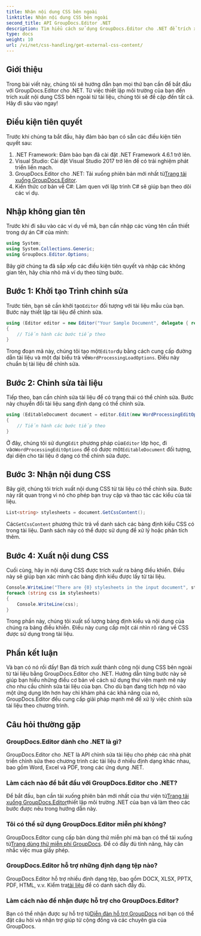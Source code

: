 ```yaml
---
title: Nhận nội dung CSS bên ngoài
linktitle: Nhận nội dung CSS bên ngoài
second_title: API GroupDocs.Editor .NET
description: Tìm hiểu cách sử dụng GroupDocs.Editor cho .NET để trích xuất nội dung CSS bên ngoài từ tài liệu bằng hướng dẫn từng bước này. Hoàn hảo cho các nhà phát triển tích hợp tài liệu.
type: docs
weight: 10
url: /vi/net/css-handling/get-external-css-content/
---
```

## Giới thiệu
Trong bài viết này, chúng tôi sẽ hướng dẫn bạn mọi thứ bạn cần để bắt đầu với GroupDocs.Editor cho .NET. Từ việc thiết lập môi trường của bạn đến trích xuất nội dung CSS bên ngoài từ tài liệu, chúng tôi sẽ đề cập đến tất cả. Hãy đi sâu vào ngay!
## Điều kiện tiên quyết
Trước khi chúng ta bắt đầu, hãy đảm bảo bạn có sẵn các điều kiện tiên quyết sau:
1. .NET Framework: Đảm bảo bạn đã cài đặt .NET Framework 4.6.1 trở lên.
2. Visual Studio: Cài đặt Visual Studio 2017 trở lên để có trải nghiệm phát triển liền mạch.
3.  GroupDocs.Editor cho .NET: Tải xuống phiên bản mới nhất từ[Trang tải xuống GroupDocs.Editor](https://releases.groupdocs.com/editor/net/).
4. Kiến thức cơ bản về C#: Làm quen với lập trình C# sẽ giúp bạn theo dõi các ví dụ.
## Nhập không gian tên
Trước khi đi sâu vào các ví dụ về mã, bạn cần nhập các vùng tên cần thiết trong dự án C# của mình:
```csharp
using System;
using System.Collections.Generic;
using GroupDocs.Editor.Options;
```
Bây giờ chúng ta đã sắp xếp các điều kiện tiên quyết và nhập các không gian tên, hãy chia nhỏ mã ví dụ theo từng bước.
## Bước 1: Khởi tạo Trình chỉnh sửa
 Trước tiên, bạn sẽ cần khởi tạo`Editor` đối tượng với tài liệu mẫu của bạn. Bước này thiết lập tài liệu để chỉnh sửa.
```csharp
using (Editor editor = new Editor("Your Sample Document", delegate { return new WordProcessingLoadOptions(); }))
{
    // Tiến hành các bước tiếp theo
}
```
 Trong đoạn mã này, chúng tôi tạo một`Editor`dụ bằng cách cung cấp đường dẫn tài liệu và một đại biểu trả về`WordProcessingLoadOptions`. Điều này chuẩn bị tài liệu để chỉnh sửa.
## Bước 2: Chỉnh sửa tài liệu
Tiếp theo, bạn cần chỉnh sửa tài liệu để có trạng thái có thể chỉnh sửa. Bước này chuyển đổi tài liệu sang định dạng có thể chỉnh sửa.
```csharp
using (EditableDocument document = editor.Edit(new WordProcessingEditOptions()))
{
    // Tiến hành các bước tiếp theo
}
```
 Ở đây, chúng tôi sử dụng`Edit` phương pháp của`Editor` lớp học, đi vào`WordProcessingEditOptions` để có được một`EditableDocument` đối tượng, đại diện cho tài liệu ở dạng có thể chỉnh sửa được.
## Bước 3: Nhận nội dung CSS
Bây giờ, chúng tôi trích xuất nội dung CSS từ tài liệu có thể chỉnh sửa. Bước này rất quan trọng vì nó cho phép bạn truy cập và thao tác các kiểu của tài liệu.
```csharp
List<string> stylesheets = document.GetCssContent();
```
 Các`GetCssContent` phương thức trả về danh sách các bảng định kiểu CSS có trong tài liệu. Danh sách này có thể được sử dụng để xử lý hoặc phân tích thêm.
## Bước 4: Xuất nội dung CSS
Cuối cùng, hãy in nội dung CSS được trích xuất ra bảng điều khiển. Điều này sẽ giúp bạn xác minh các bảng định kiểu được lấy từ tài liệu.
```csharp
Console.WriteLine("There are {0} stylesheets in the input document", stylesheets.Count);
foreach (string css in stylesheets)
{
    Console.WriteLine(css);
}
```
Trong phần này, chúng tôi xuất số lượng bảng định kiểu và nội dung của chúng ra bảng điều khiển. Điều này cung cấp một cái nhìn rõ ràng về CSS được sử dụng trong tài liệu.
## Phần kết luận
Và bạn có nó rồi đấy! Bạn đã trích xuất thành công nội dung CSS bên ngoài từ tài liệu bằng GroupDocs.Editor cho .NET. Hướng dẫn từng bước này sẽ giúp bạn hiểu những điều cơ bản về cách sử dụng thư viện mạnh mẽ này cho nhu cầu chỉnh sửa tài liệu của bạn. Cho dù bạn đang tích hợp nó vào một ứng dụng lớn hơn hay chỉ khám phá các khả năng của nó, GroupDocs.Editor đều cung cấp giải pháp mạnh mẽ để xử lý việc chỉnh sửa tài liệu theo chương trình.
## Câu hỏi thường gặp
### GroupDocs.Editor dành cho .NET là gì?
GroupDocs.Editor cho .NET là API chỉnh sửa tài liệu cho phép các nhà phát triển chỉnh sửa theo chương trình các tài liệu ở nhiều định dạng khác nhau, bao gồm Word, Excel và PDF, trong các ứng dụng .NET.
### Làm cách nào để bắt đầu với GroupDocs.Editor cho .NET?
 Để bắt đầu, bạn cần tải xuống phiên bản mới nhất của thư viện từ[Trang tải xuống GroupDocs.Editor](https://releases.groupdocs.com/editor/net/)thiết lập môi trường .NET của bạn và làm theo các bước được nêu trong hướng dẫn này.
### Tôi có thể sử dụng GroupDocs.Editor miễn phí không?
 GroupDocs.Editor cung cấp bản dùng thử miễn phí mà bạn có thể tải xuống từ[Trang dùng thử miễn phí GroupDocs](https://releases.groupdocs.com/). Để có đầy đủ tính năng, hãy cân nhắc việc mua giấy phép.
### GroupDocs.Editor hỗ trợ những định dạng tệp nào?
 GroupDocs.Editor hỗ trợ nhiều định dạng tệp, bao gồm DOCX, XLSX, PPTX, PDF, HTML, v.v. Kiểm tra[tài liệu](https://reference.groupdocs.com/editor/net/) để có danh sách đầy đủ.
### Làm cách nào để nhận được hỗ trợ cho GroupDocs.Editor?
 Bạn có thể nhận được sự hỗ trợ từ[Diễn đàn hỗ trợ GroupDocs](https://forum.groupdocs.com/c/editor/20) nơi bạn có thể đặt câu hỏi và nhận trợ giúp từ cộng đồng và các chuyên gia của GroupDocs.